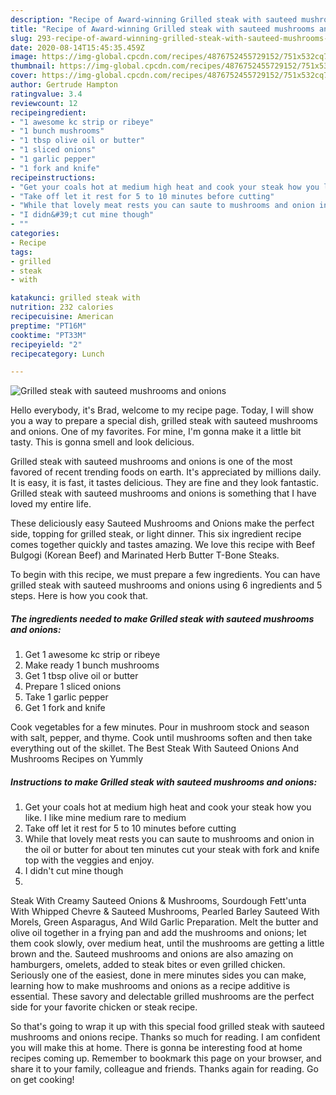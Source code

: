 ```yaml
---
description: "Recipe of Award-winning Grilled steak with sauteed mushrooms and onions"
title: "Recipe of Award-winning Grilled steak with sauteed mushrooms and onions"
slug: 293-recipe-of-award-winning-grilled-steak-with-sauteed-mushrooms-and-onions
date: 2020-08-14T15:45:35.459Z
image: https://img-global.cpcdn.com/recipes/4876752455729152/751x532cq70/grilled-steak-with-sauteed-mushrooms-and-onions-recipe-main-photo.jpg
thumbnail: https://img-global.cpcdn.com/recipes/4876752455729152/751x532cq70/grilled-steak-with-sauteed-mushrooms-and-onions-recipe-main-photo.jpg
cover: https://img-global.cpcdn.com/recipes/4876752455729152/751x532cq70/grilled-steak-with-sauteed-mushrooms-and-onions-recipe-main-photo.jpg
author: Gertrude Hampton
ratingvalue: 3.4
reviewcount: 12
recipeingredient:
- "1 awesome kc strip or ribeye"
- "1 bunch mushrooms"
- "1 tbsp olive oil or butter"
- "1 sliced onions"
- "1 garlic pepper"
- "1 fork and knife"
recipeinstructions:
- "Get your coals hot at medium high heat and cook your steak how you like. I like mine medium rare to medium"
- "Take off let it rest for 5 to 10 minutes before cutting"
- "While that lovely meat rests you can saute to mushrooms and onion in the oil or butter for about ten minutes  cut your steak with fork and knife top with the veggies and enjoy."
- "I didn&#39;t cut mine though"
- ""
categories:
- Recipe
tags:
- grilled
- steak
- with

katakunci: grilled steak with 
nutrition: 232 calories
recipecuisine: American
preptime: "PT16M"
cooktime: "PT33M"
recipeyield: "2"
recipecategory: Lunch

---
```



![Grilled steak with sauteed mushrooms and onions](https://img-global.cpcdn.com/recipes/4876752455729152/751x532cq70/grilled-steak-with-sauteed-mushrooms-and-onions-recipe-main-photo.jpg)

Hello everybody, it's Brad, welcome to my recipe page. Today, I will show you a way to prepare a special dish, grilled steak with sauteed mushrooms and onions. One of my favorites. For mine, I'm gonna make it a little bit tasty. This is gonna smell and look delicious.

Grilled steak with sauteed mushrooms and onions is one of the most favored of recent trending foods on earth. It's appreciated by millions daily. It is easy, it is fast, it tastes delicious. They are fine and they look fantastic. Grilled steak with sauteed mushrooms and onions is something that I have loved my entire life.

These deliciously easy Sauteed Mushrooms and Onions make the perfect side, topping for grilled steak, or light dinner. This six ingredient recipe comes together quickly and tastes amazing. We love this recipe with Beef Bulgogi (Korean Beef) and Marinated Herb Butter T-Bone Steaks.


To begin with this recipe, we must prepare a few ingredients. You can have grilled steak with sauteed mushrooms and onions using 6 ingredients and 5 steps. Here is how you cook that.

<!--inarticleads1-->

##### The ingredients needed to make Grilled steak with sauteed mushrooms and onions:

1. Get 1 awesome kc strip or ribeye
1. Make ready 1 bunch mushrooms
1. Get 1 tbsp olive oil or butter
1. Prepare 1 sliced onions
1. Take 1 garlic pepper
1. Get 1 fork and knife


Cook vegetables for a few minutes. Pour in mushroom stock and season with salt, pepper, and thyme. Cook until mushrooms soften and then take everything out of the skillet. The Best Steak With Sauteed Onions And Mushrooms Recipes on Yummly 

<!--inarticleads2-->

##### Instructions to make Grilled steak with sauteed mushrooms and onions:

1. Get your coals hot at medium high heat and cook your steak how you like. I like mine medium rare to medium
1. Take off let it rest for 5 to 10 minutes before cutting
1. While that lovely meat rests you can saute to mushrooms and onion in the oil or butter for about ten minutes  cut your steak with fork and knife top with the veggies and enjoy.
1. I didn&#39;t cut mine though
1. 


Steak With Creamy Sauteed Onions &amp; Mushrooms, Sourdough Fett&#39;unta With Whipped Chevre &amp; Sauteed Mushrooms, Pearled Barley Sauteed With Morels, Green Asparagus, And Wild Garlic Preparation. Melt the butter and olive oil together in a frying pan and add the mushrooms and onions; let them cook slowly, over medium heat, until the mushrooms are getting a little brown and the. Sauteed mushrooms and onions are also amazing on hamburgers, omelets, added to steak bites or even grilled chicken. Seriously one of the easiest, done in mere minutes sides you can make, learning how to make mushrooms and onions as a recipe additive is essential. These savory and delectable grilled mushrooms are the perfect side for your favorite chicken or steak recipe. 

So that's going to wrap it up with this special food grilled steak with sauteed mushrooms and onions recipe. Thanks so much for reading. I am confident you will make this at home. There is gonna be interesting food at home recipes coming up. Remember to bookmark this page on your browser, and share it to your family, colleague and friends. Thanks again for reading. Go on get cooking!
